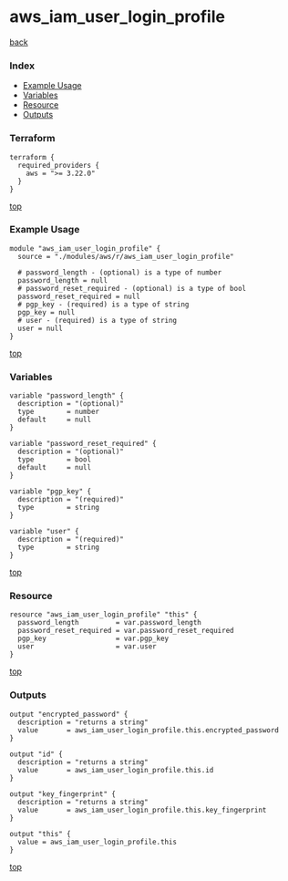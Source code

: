 # aws_iam_user_login_profile
[back](../aws.md)
### Index
- [Example Usage](#example-usage)
- [Variables](#variables)
- [Resource](#resource)
- [Outputs](#outputs)
### Terraform
```hcl
terraform {
  required_providers {
    aws = ">= 3.22.0"
  }
}
```
[top](#index)
### Example Usage
```hcl
module "aws_iam_user_login_profile" {
  source = "./modules/aws/r/aws_iam_user_login_profile"

  # password_length - (optional) is a type of number
  password_length = null
  # password_reset_required - (optional) is a type of bool
  password_reset_required = null
  # pgp_key - (required) is a type of string
  pgp_key = null
  # user - (required) is a type of string
  user = null
}
```
[top](#index)
### Variables
```hcl
variable "password_length" {
  description = "(optional)"
  type        = number
  default     = null
}

variable "password_reset_required" {
  description = "(optional)"
  type        = bool
  default     = null
}

variable "pgp_key" {
  description = "(required)"
  type        = string
}

variable "user" {
  description = "(required)"
  type        = string
}
```
[top](#index)

### Resource
```hcl
resource "aws_iam_user_login_profile" "this" {
  password_length         = var.password_length
  password_reset_required = var.password_reset_required
  pgp_key                 = var.pgp_key
  user                    = var.user
}
```
[top](#index)
### Outputs
```hcl
output "encrypted_password" {
  description = "returns a string"
  value       = aws_iam_user_login_profile.this.encrypted_password
}

output "id" {
  description = "returns a string"
  value       = aws_iam_user_login_profile.this.id
}

output "key_fingerprint" {
  description = "returns a string"
  value       = aws_iam_user_login_profile.this.key_fingerprint
}

output "this" {
  value = aws_iam_user_login_profile.this
}
```
[top](#index)
